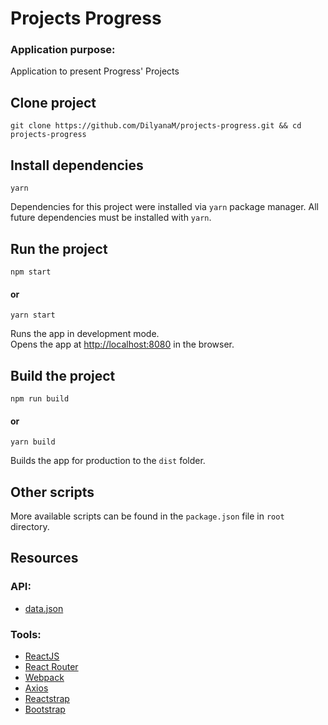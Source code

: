 # Projects Progress

### Application purpose:
Application to present Progress' Projects

## Clone project

```
git clone https://github.com/DilyanaM/projects-progress.git && cd projects-progress
```

## Install dependencies

```
yarn
```

Dependencies for this project were installed via `yarn` package manager. All future dependencies must be installed with `yarn`.

## Run the project

```
npm start
```
#### or
```
yarn start
```

Runs the app in development mode.<br>
Opens the app at [http://localhost:8080](http://localhost:8080) in the browser.

## Build the project

```
npm run build
```
#### or
```
yarn build
```

Builds the app for production to the `dist` folder.<br>

## Other scripts

More available scripts can be found in the `package.json` file in `root` directory.

## Resources

### API:
- [data.json](https://gist.githubusercontent.com/elena-gancheva/e2af742be620fefa0b0d81e36f7cd66c/raw/1407c899e0a1baca8cd9564f6d9668fd7e8909a6/data.json)

### Tools:
- [ReactJS](https://reactjs.org/)
- [React Router](https://github.com/ReactTraining/react-router)
- [Webpack](https://webpack.js.org/)
- [Axios](https://github.com/axios/axios)
- [Reactstrap](https://reactstrap.github.io/)
- [Bootstrap](https://getbootstrap.com/)
